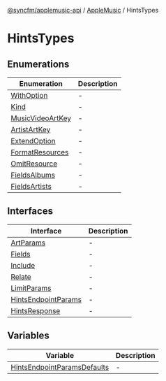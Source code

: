 [@syncfm/applemusic-api](../../../../../globals.md) / [AppleMusic](../../index.md) / HintsTypes

# HintsTypes

## Enumerations

| Enumeration | Description |
| ------ | ------ |
| [WithOption](enumerations/WithOption.md) | - |
| [Kind](enumerations/Kind.md) | - |
| [MusicVideoArtKey](enumerations/MusicVideoArtKey.md) | - |
| [ArtistArtKey](enumerations/ArtistArtKey.md) | - |
| [ExtendOption](enumerations/ExtendOption.md) | - |
| [FormatResources](enumerations/FormatResources.md) | - |
| [OmitResource](enumerations/OmitResource.md) | - |
| [FieldsAlbums](enumerations/FieldsAlbums.md) | - |
| [FieldsArtists](enumerations/FieldsArtists.md) | - |

## Interfaces

| Interface | Description |
| ------ | ------ |
| [ArtParams](interfaces/ArtParams.md) | - |
| [Fields](interfaces/Fields.md) | - |
| [Include](interfaces/Include.md) | - |
| [Relate](interfaces/Relate.md) | - |
| [LimitParams](interfaces/LimitParams.md) | - |
| [HintsEndpointParams](interfaces/HintsEndpointParams.md) | - |
| [HintsResponse](interfaces/HintsResponse.md) | - |

## Variables

| Variable | Description |
| ------ | ------ |
| [HintsEndpointParamsDefaults](variables/HintsEndpointParamsDefaults.md) | - |
